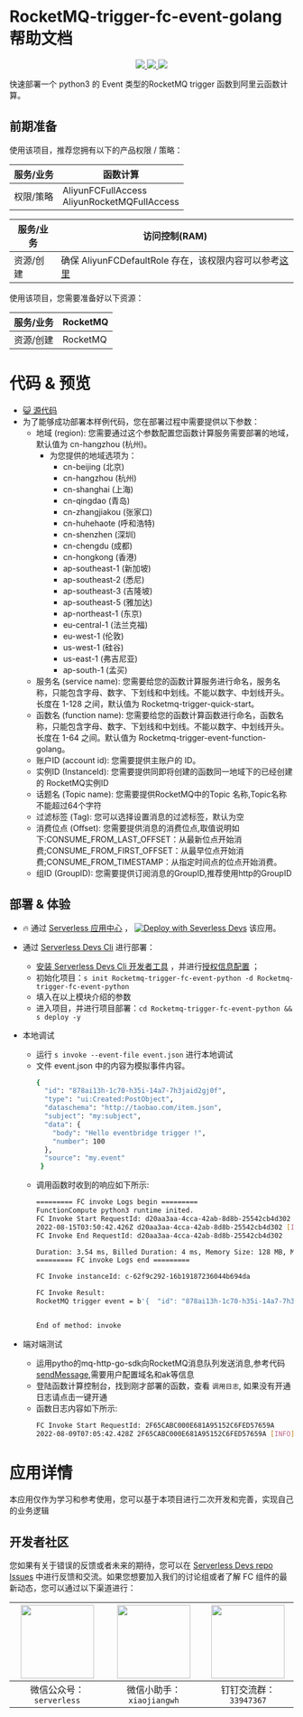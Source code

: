 # RocketMQ-trigger-fc-event-golang 帮助文档

<p align="center" class="flex justify-center">
    <a href="https://www.serverless-devs.com" class="ml-1">
    <img src="http://editor.devsapp.cn/icon?package=mns-queue-trigger-fc-event-golang&type=packageType">
  </a>
  <a href="http://www.devsapp.cn/details.html?name=Rocketmq-trigger-fc-event-python" class="ml-1">
    <img src="http://editor.devsapp.cn/icon?package=mns-queue-trigger-fc-event-golang&type=packageVersion">
  </a>
  <a href="http://www.devsapp.cn/details.html?name=Rocketmq-trigger-fc-event-python" class="ml-1">
    <img src="http://editor.devsapp.cn/icon?package=mns-queue-trigger-fc-event-golang&type=packageDownload">
  </a>
</p>

<description>

快速部署一个 python3 的 Event 类型的RocketMQ trigger 函数到阿里云函数计算。

</description>

## 前期准备
使用该项目，推荐您拥有以下的产品权限 / 策略：

| 服务/业务 | 函数计算                                             |     
| --- |--------------------------------------------------|   
| 权限/策略 | AliyunFCFullAccess <br> AliyunRocketMQFullAccess |

| 服务/业务 | 访问控制(RAM) |     
| --- |  --- |   
| 资源/创建 | 确保 AliyunFCDefaultRole 存在，该权限内容可以参考[这里](https://help.aliyun.com/document_detail/181589.html) |

使用该项目，您需要准备好以下资源：

| 服务/业务 | RocketMQ |     
| --- |----------|   
| 资源/创建 | RocketMQ |  

<codepre id="codepre">

# 代码 & 预览

- [ :smiley_cat:  源代码](../RocketMQ-trigger-python)
- 为了能够成功部署本样例代码，您在部署过程中需要提供以下参数：
    - 地域 (region): 您需要通过这个参数配置您函数计算服务需要部署的地域，默认值为 cn-hangzhou (杭州)。
        - 为您提供的地域选项为：
            - cn-beijing (北京)
            - cn-hangzhou (杭州)
            - cn-shanghai (上海)
            - cn-qingdao (青岛)
            - cn-zhangjiakou (张家口)
            - cn-huhehaote (呼和浩特)
            - cn-shenzhen (深圳)
            - cn-chengdu (成都)
            - cn-hongkong (香港)
            - ap-southeast-1 (新加坡)
            - ap-southeast-2 (悉尼)
            - ap-southeast-3 (吉隆坡)
            - ap-southeast-5 (雅加达)
            - ap-northeast-1 (东京)
            - eu-central-1 (法兰克福)
            - eu-west-1 (伦敦)
            - us-west-1 (硅谷)
            - us-east-1 (弗吉尼亚)
            - ap-south-1 (孟买)
    - 服务名 (service name): 您需要给您的函数计算服务进行命名，服务名称，只能包含字母、数字、下划线和中划线。不能以数字、中划线开头。长度在 1-128 之间，默认值为 Rocketmq-trigger-quick-start。
    - 函数名 (function name): 您需要给您的函数计算函数进行命名，函数名称，只能包含字母、数字、下划线和中划线。不能以数字、中划线开头。长度在 1-64 之间。默认值为 Rocketmq-trigger-event-function-golang。
    - 账户ID (account id): 您需要提供主账户的 ID。
    - 实例ID (InstanceId): 您需要提供同即将创建的函数同一地域下的已经创建的 RocketMQ实例ID
    - 话题名 (Topic name): 您需要提供RocketMQ中的Topic 名称,Topic名称不能超过64个字符
    - 过滤标签 (Tag): 您可以选择设置消息的过滤标签，默认为空
    - 消费位点 (Offset): 您需要提供消息的消费位点,取值说明如下:CONSUME_FROM_LAST_OFFSET：从最新位点开始消费;CONSUME_FROM_FIRST_OFFSET：从最早位点开始消费;CONSUME_FROM_TIMESTAMP：从指定时间点的位点开始消费。
    - 组ID (GroupID): 您需要提供订阅消息的GroupID,推荐使用http的GroupID

</codepre>

<deploy>

## 部署 & 体验

<appcenter>

-  :fire:  通过 [Serverless 应用中心](https://fcnext.console.aliyun.com/applications/create?template=RocketMQ-trigger-fc-event-python) ，
   [![Deploy with Severless Devs](https://img.alicdn.com/imgextra/i1/O1CN01w5RFbX1v45s8TIXPz_!!6000000006118-55-tps-95-28.svg)](https://fcnext.console.aliyun.com/applications/create?template=Rocketmq-trigger-fc-event-python)  该应用。

</appcenter>

- 通过 [Serverless Devs Cli](https://www.serverless-devs.com/serverless-devs/install) 进行部署：
    - [安装 Serverless Devs Cli 开发者工具](https://www.serverless-devs.com/serverless-devs/install) ，并进行[授权信息配置](https://www.serverless-devs.com/fc/config) ；
    - 初始化项目：`s init Rocketmq-trigger-fc-event-python -d Rocketmq-trigger-fc-event-python`
    - 填入在以上模块介绍的参数
    - 进入项目，并进行项目部署：`cd Rocketmq-trigger-fc-event-python && s deploy -y`

- 本地调试
    - 运行 `s invoke --event-file event.json` 进行本地调试
    - 文件 event.json 中的内容为模拟事件内容。
      ```bash
      {
        "id": "878ai13h-1c70-h35i-14a7-7h3jaid2gj0f",
        "type": "ui:Created:PostObject",
        "dataschema": "http://taobao.com/item.json",
        "subject": "my:subject",
        "data": {
          "body": "Hello eventbridge trigger !",
          "number": 100
        },
        "source": "my.event"
       }
      ```
    - 调用函数时收到的响应如下所示:
      ```bash
      ========= FC invoke Logs begin =========
      FunctionCompute python3 runtime inited.
      FC Invoke Start RequestId: d20aa3aa-4cca-42ab-8d8b-25542cb4d302
      2022-08-15T03:50:42.426Z d20aa3aa-4cca-42ab-8d8b-25542cb4d302 [INFO] b'{  "id": "878ai13h-1c70-h35i-14a7-7h3jaid2gj0f",  "type": "ui:Created:PostObject",  "dataschema": "http://taobao.com/item.json",  "subject": "my:subject",  "data": {    "body": "Hello eventbridge trigger !",    "number": 100  },  "source": "my.event" }'
      FC Invoke End RequestId: d20aa3aa-4cca-42ab-8d8b-25542cb4d302

      Duration: 3.54 ms, Billed Duration: 4 ms, Memory Size: 128 MB, Max Memory Used: 7.81 MB
      ========= FC invoke Logs end =========

      FC Invoke instanceId: c-62f9c292-16b19187236044b694da

      FC Invoke Result:
      RocketMQ trigger event = b'{  "id": "878ai13h-1c70-h35i-14a7-7h3jaid2gj0f",  "type": "ui:Created:PostObject",  "dataschema": "http://taobao.com/item.json",  "subject": "my:subject",  "data": {    "body": "Hello eventbridge trigger !",    "number": 100  },  "source": "my.event" }'


      End of method: invoke

      ```
- 端对端测试
    - 运用pytho的mq-http-go-sdk向RocketMQ消息队列发送消息,参考代码[sendMessage](./src/sendMessage),需要用户配置域名和ak等信息
    - 登陆函数计算控制台，找到刚才部署的函数，查看 `调用日志`, 如果没有开通日志请点击一键开通
    - 函数日志内容如下所示:
      ```bash
      FC Invoke Start RequestId: 2F65CABC000E681A95152C6FED57659A
      2022-08-09T07:05:42.428Z 2F65CABC000E681A95152C6FED57659A [INFO]  b'{"aliyunaccountid":"1431999xxxxxxx","aliyuneventbusname":"RocketMQ-RocketMQ-event-function-python-EBRocketMQ","aliyunoriginalaccountid":"1431999xxxxxxxx","aliyunpublishaddr":"172.17.3.64","aliyunpublishtime":"2022-08-09T07:05:42.415Z","aliyunregionid":"cn-shanghai","data":{"body":"i am yusha 24  years old!","msgId":"2F65CABC000E681A95152C6FED57659A"}}
      ```
</deploy>

<appdetail id="flushContent">

# 应用详情



本应用仅作为学习和参考使用，您可以基于本项目进行二次开发和完善，实现自己的业务逻辑



</appdetail>

<devgroup>

## 开发者社区

您如果有关于错误的反馈或者未来的期待，您可以在 [Serverless Devs repo Issues](https://github.com/serverless-devs/serverless-devs/issues) 中进行反馈和交流。如果您想要加入我们的讨论组或者了解 FC 组件的最新动态，您可以通过以下渠道进行：

<p align="center">

| <img src="https://serverless-article-picture.oss-cn-hangzhou.aliyuncs.com/1635407298906_20211028074819117230.png" width="130px" > | <img src="https://serverless-article-picture.oss-cn-hangzhou.aliyuncs.com/1635407044136_20211028074404326599.png" width="130px" > | <img src="https://serverless-article-picture.oss-cn-hangzhou.aliyuncs.com/1635407252200_20211028074732517533.png" width="130px" > |
|--- | --- | --- |
| <center>微信公众号：`serverless`</center> | <center>微信小助手：`xiaojiangwh`</center> | <center>钉钉交流群：`33947367`</center> | 

</p>

</devgroup>